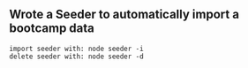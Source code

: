 ## Wrote a Seeder to automatically import a bootcamp data

    import seeder with: node seeder -i
    delete seeder with: node seeder -d
